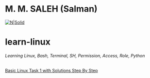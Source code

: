 # M. M. SALEH (Salman)
[![N|Solid](https://avatars0.githubusercontent.com/u/3772814?s=60&v=4)](https://github.com/javagrails)

# learn-linux
###### Learning Linux, Bash, Terminal, SH, Permission, Access, Role, Python

[Basic Linux Task 1 with Solutions Step By Step](https://github.com/javagrails/learn-linux/blob/main/TASK1.md)
